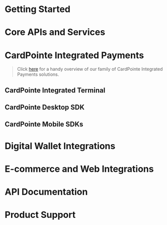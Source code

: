 <!-- type: row -->

<!-- type: card
description: Our Developer Guides provide detailed information and best practices for integrating our APIs and payment solutions. Select a topic below to get started.
-->

<!-- type: row-end -->

# Getting Started

<!-- type: row -->

<!-- type: card
picture: <center> ![Icon](../../assets/images/integration-icon.png) </center>
title: <center> Integration Process Overview </center>
description: Provides a high-level overview of the integration and workflow
link: ?path=/docs/documentation/IntegrationProcessOverview.md
-->

<!-- type: row-end -->

<!-- type: row -->

<!-- type: card
title: API Basics and Best Practices
description: Provides helpful information and important best practices to help you get the most of your integration
link: ?path=/docs/documentation/APIBasicsAndBestPractices.md
-->

<!-- type: card
title: API Connectivity Guide
description: Provides an overview of our APIs and services and how your integrated solution connects to them
link: ?path=/docs/documentation/APIConnectivityGuide.md
-->

<!-- type: row-end -->

<!-- type: row -->

<!-- type: card
title: E-Commerce Payments Overview
description: Provides an overview of e-commerce payments and the CardPointe products and solutions you can use to accept them
link: ?path=/docs/documentation/E-CommercePayments.md
-->

<!-- type: row-end -->

# Core APIs and Services

<!-- type: row -->

<!-- type: card
title: CardSecure Developer Guides
description: Provides best practices and supplemental information for developers integrating the CardSecure API
link: ?path=/docs/documentation/CardSecure.md
-->

<!-- type: card
title: CoPilot API Developer Guides
description: Provides best practices and supplemental information for developers integrating the CoPilot API
link: ?path=/docs/documentation/CoPilotDeveloperGuides.md
-->

<!-- type: row-end -->

<!-- type: row -->

<!-- type: card
title: CardPointe Gateway Developer Guides
description: Provides best practices and supplemental information for developers integrating the CardPointe Gateway API
link: ?path=docs/documentation/CardPointeGatewayDeveloperGuides.md
-->

<!-- type: row-end -->

# CardPointe Integrated Payments

<!-- theme: warning -->
> Click [here](https://cardconnect.com/cardpointe-integrated-payments/developer-docs) for a handy overview of our family of CardPointe Integrated Payments solutions.

## CardPointe Integrated Terminal

<!-- type: row -->

<!-- type: card
title: CardPointe Integrated Terminal Developer Guides
description: Provides best practices and supplemental information for developers integrating the Terminal API with your point-of-sale application
link: ?path=/docs/documentation/CardPointeIntegratedTerminalDeveloperGuides.md
-->

<!-- type: card
title: CardPointe Integrated Terminal Developer Guide for Clover Terminals
description: Provides specific details for integrating Clover terminals with a new or existing CardPointe Integrated Terminal solution
link: ?path=/docs/documentation/CardPointeIntegratedTerminalDeveloperGuideforCloverTerminals.md
-->

<!-- type: row-end -->

## CardPointe Desktop SDK

<!-- type: row -->

<!-- type: card
title: CardPointe Desktop SDK Developer Guide
description: Provides information for integrating EMV and MSR payment card tokenization using a P2PE desktop card reader
link: ?path=docs/documentation/CardPointeDesktopSDKDeveloperGuide.md
-->

<!-- type: row-end -->

## CardPointe Mobile SDKs

<!-- type: row -->

<!-- type: card
title: CardPointe Mobile SDKs
description: Provides an overview of the CardPointe Mobile SDKs solution for integrating secure payments in your mobile app
link: ?path=docs/documentation/CardPointeMobileSDKs.md
-->

<!-- type: row-end -->

<!-- type: row -->

<!-- type: card
title: CardPointe Mobile Android SDK Developer Guide
description: Provides information for integrating the CardPointe Mobile SDK with your Android app
link: ?path=/docs/documentation/CardPointeMobileAndroidSDKDeveloperGuide.md
-->

<!-- type: card
title: CardPointe Mobile iOS SDK Developer Guide
description: Provides information for integrating the CardPointe Mobile SDK with your iOS app
link: ?path=/docs/documentation/CardPointeMobileiOSSDKDeveloperGuide.md
-->

<!-- type: row-end -->

# Digital Wallet Integrations

<!-- type: row -->

<!-- type: card
title: Apple Pay Developer Guide
description: Provides information for integrating Apple Pay acceptance with your iOS or web application, using CardSecure and the CardPointe Gateway
link: ?path=/docs/documentation/ApplePayDeveloperGuide.md
-->

<!-- type: card
title: Google Pay Developer Guides
description: Provides information for integrating Apple Pay acceptance with your Android App using CardSecure and the CardPointe Gateway
link: ?path=/docs/documentation/GooglePayDeveloperGuides.md
-->

<!-- type: row-end -->

# E-commerce and Web Integrations

<!-- type: row -->

<!-- type: card
title: Hosted iFrame Tokenizer Developer Guide
description: Provides information for integrating the Hosted iFrame Tokenizer with your website or application to securely capture and tokenize payment information
link: ?path=/docs/documentation/HostediFrameTokenizer.md
-->

<!-- type: card
title: Hosted Payment Page (HPP) Developer Guide
description: Provides information for integrating the CardPointe HPP with your website or application to quickly and securely accept payments
link: ?path=/docs/documentation/HostedPaymentPageDeveloperGuide.md
-->

<!-- type: row-end -->

# API Documentation

<!-- type: row -->

<!-- type: card
title: API Documentation
description: Visit the Developer Center for complete API reference documentation
-->

<!-- type: row-end -->

# Product Support

<!-- type: row -->

<!-- type: card
title: Support Center
description: Visit the Support Center for product support documentation and CardPointe support team contact information
-->

<!-- type: row-end -->
